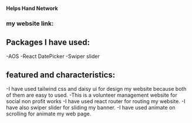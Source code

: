 #### Helps Hand Network 

### my website link: 

## Packages I have used:
-AOS
-React DatePicker
-Swiper slider

## featured and characteristics:
-I have used tailwind css and daisy ui for design my website because both of them are easy to used.
-This is a volunteer management website for social non profit works
-I have used react router for routing my website.
-I have also swiper slider for sliding my banner.
-I have used animate on scrolling for animate my web page.
